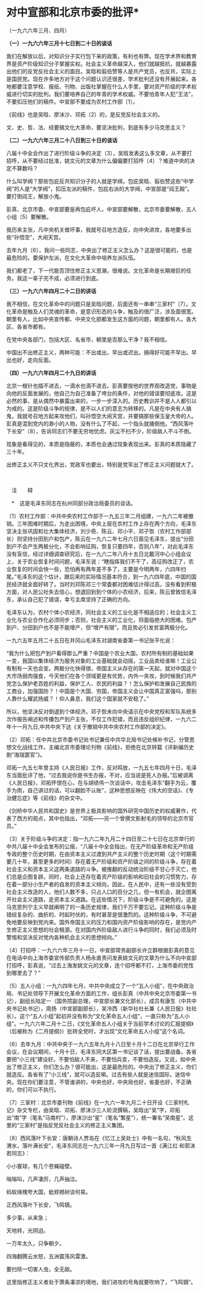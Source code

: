 # 对中宣部和北京市委的批评\*

（一九六六年三月、四月）

**（一）一九六六年三月十七日到二十日的谈话**

我们在解放以后，对知识分子实行包下来的政策，有利也有弊。现在学术界和教育界是资产阶级知识分子掌握实权。社会主义革命越深入，他们就越抵抗，就越暴露出他们的反党反社会主义的面目。吴晗和翦伯赞等人是共产党员，也反共，实际上是国民党。现在许多地方对于这个问题认识还很差，学术批判还没有开展起来。各地都要注意学校、报纸、刊物、出版社掌握在什么人手里，要对资产阶级的学术权威进行切实的批判。我们要培养自己的年青的学术权威。不要怕青年人犯“王法”，不要扣压他们的稿件。中宣部不要成为农村工作部〔1〕。

《前线》也是吴晗、廖沬沙、邓拓〔2〕的，是反党反社会主义的。

文、史、哲、法、经要搞文化大革命，要坚决批判，到底有多少马克思主义？

**（二）一九六六年三月二十八日到三十日的谈话**

八届十中全会作出了进行阶级斗争的决定〔3〕，吴晗发表这么多文章，从不要打招呼，从不要经过批准，姚文元的文章为什么偏偏要打招呼〔4〕？难道中央的决定不算数吗？

什么叫学阀？那些包庇反共知识分子的人就是学阀，包庇吴晗、翦伯赞这些“中学阀”的人是“大学阀”，扣压左派的稿件，包庇右派的大学阀，中宣部是“阎王殿”。要打倒阎王，解放小鬼。

彭真、北京市委、中宣部要是再包庇坏人，中宣部要解散，北京市委要解散，五人小组〔5〕要解散。

我历来主张，凡中央机关做坏事，我就号召地方造反，向中央进攻，各地要多出些“孙悟空”，大闹天宫。

去年九月〔6〕，我问一些同志，中央出了修正主义怎么办？这是很可能的，也是最危险的。要保护左派，在文化大革命中培养左派队伍。

我们都老了，下一代能否顶住修正主义思潮，很难说。文化革命是长期艰巨的任务。我这一辈子完不成，必须进行到底。

**（三）一九六六年四月二十二日的讲话**

我不相信，在文化革命中的问题只是吴晗问题，后面还有一串串“三家村”〔7〕。文化革命是触及人们灵魂的革命，是意识形态的斗争，触及的很广泛，涉及面很宽。朝里有人，比如中央宣传都、中央文化部都发生这方面的问题，朝里都有人。各大区、各省市都有。

在党中央各部门，包括大区、名省市，朝里是否那么干净？我不相信。

中国出不出修正主义，两种可能：不出或出，早出或迟出。搞得好可能不早出。早出也好，走向反面。

**（四）一九六六年四月二十九日的讲话**

北京一根针也插不进去，一滴水也滴不进去。彭真要按他的世界观改造党，事物是向他的反面发展的，他自己为自己准备了垮台的条件，对他的错误要彻底攻。这是必然的事，是从偶然中暴露出来的，一步一步深入的。历史教训并不是人人都引以为戒的。这是阶级斗争的规律，是不以人们的意志为转移的。凡是在中央有人搞鬼，我就号召地方起来攻他们，叫孙悟空大闹天宫，并要搞那些保玉皇大帝的人。彭真是混到党内的渺小的人物，没有什么了不起，一个指头就捅倒他。“西风落叶下长安”〔8〕，告诉同志们不要无穷地忧虑。灰尘不扫不少，阶级敌人不斗不倒。

现象是看得见的，本质是隐蔽的，本质也会通过现象表现出来。彭真的本质隐藏了三十年。

出修正主义不只文化界出，党政军也要出，特别是党军出了修正主义问题就大了。

　　

　注　　释　

　\*　这是毛泽东同志在杭州同部分政治局委员的谈话。

〔1〕农村工作部：中共中央农村工作部于一九五三年二月组建，一九六二年被撤销。三年困难时期后，为走出困境，中央上层在农村工作上存在两个方向，毛泽东坚决主张巩固和壮大集体经济，刘少奇、陈云、邓小平、邓子恢（农村工作部部长）则坚持分田到户和包产，陈云在一九六二年七月六日面见毛泽东，提出“分田到户不会产生两极分化，不会影响征购，恢复只要四年，否则八年”，对此毛泽东没有盲信，经过详细调查研究后，在一九六二年八月十五日北戴河中心小组会议上，关于农业恢复时间问题，毛泽东说：“瞎指挥我们不干了，高征购改正了，农业恢复的时间会快一些，恐怕再有两年差不多了，主要是今明两年，六四年扫尾。”毛泽东的这个估计，跟后来的实际情况基本符合，到一九六四年底，中国的国民经济就全面好转了。当时刘邓陈邓三个常委都对困难估计得过高，没有看到积极方面，对人民公社失去信心，想退回到到个体的小农经济，后来，陈云曾致信毛泽东，承认自己犯了错误，幸亏主席坚持了正确的方向。

毛泽东认为，农村个体小农经济，同社会主义的工业化是不相适应的；社会主义工业化与农业合作化必须同步；否则，社会主义的工业化，将面临绝大的困难。包产到户、分田到户也不是不能增产，但“增产有限”。而且势必引发贫富两极分化。

一九六五年五月二十五日在井冈山毛泽东对湖南省委第一书记张平化说：

“我为什么把包产到户看得那么严重？中国是个农业大国，农村所有制的基础如果一变，我国以集体经济为服务对象的工业基础就会动摇，工业品卖给谁嘛！工业公有制有一天也会变。两极分化快得很，帝国主义从存在的第一天起，就对中国这个大市场弱肉强食，今天他们在各个领域更是有优势，内外一夹攻，到时候我们共产党怎么保护老百姓的利益，保护工人、农民的利益？！怎么保护和发展自己民族的工商业，加强国防？！中国是个大国、穷国，帝国主义会让中国真正富强吗，那别人靠什么耀武扬威？！仰人鼻息，我们这个国家就不安稳了。”

所以，他坚决反对倒退到个体经济。邓子恢未向中央请示在中央党校和军队系统多次作报告阐述和传播包产到户主张，不仅工作犯错，而且违反组织纪律，一九六二年十一月九日,中共中央下达《关于撤销中共中央农村工作部的决定》。

〔2〕邓拓：任中共北京市委书记处书记兼任中共华北局书记处候补书记，分管思想文化战线工作，主编北京市委理论刊物《前线》，拒绝在北京转载《评新编历史剧“海瑞罢官”》。

邓拓一九五七年曾主持《人民日报》工作，反对鸣放，一九五七年四月十日，毛泽东当面批评了他，“过去我说你是书生办报，不对，应当说是死人办报。”后被调离《人民日报》，邓拓怀恨在心，在与胡绩伟一次谈话中，攻击毛泽东“翻手为云，覆手为雨，自己讲过的话，可以翻脸不认账”，这种思想反映在《伟大的空话》、《专治健忘症》等《前线》的杂文中。

《剑桥中华人民共和国史》是世界上极具影响的国外研究中国历史的权威著作，代表了西方的观点，其中也指出，“邓拓——另一个曾撰文影射毛的领导的北京市官员。”

〔3〕关于阶级斗争的决定：指一九六二年九月二十四日至二十七日在北京举行的中共八届十中全会发布的公报，“八届十中全会指出，在无产阶级革命和无产阶级专政的整个历史时期，在由资本主义过渡到共产主义的整个历史时期（这个时期需要几十年，甚至更多的时间）存在着无产阶级和资产阶级之间的阶级斗争，存在着社会主义和资本主义这两条道路的斗争。被推翻的反动统治阶级不甘心于灭亡，他们总是企图复辟。同时，社会上还存在着资产阶级的影响和旧社会的习惯势力，存在着一部分小生产者的自发的资本主义倾向，因此，在人民中，还有一些没有受到社会主义改造的人，他们人数不多，只占人口的百分之几，但一有机会，就企图离开社会主义道路，走资本主义道路。在这些情况下，阶级斗争是不可避免的。这是马克思列宁主义早就阐明了的一条历史规律，我们千万不要忘记。这种阶级斗争是错综复杂的、曲折的、时起时伏的，有时甚至是很激烈的。这种阶级斗争，不可避免地要反映到党内来。国外帝国主义的压力和国内资产阶级影响的存在，是党内产生修正主义思想的社会根源。在对国内外阶级敌人进行斗争的同时，我们必须及时警惕和坚决反对党内各种机会主义的思想倾向。”

〔4〕打招呼：一九六六年三月十一日，中宣部常务副部长许立群根据彭真的意见在电话中向上海市委宣传部负责人杨永直责问发表姚文元的文章为什么不向中宣部打招呼，彭真说，“过去上海发姚文元的文章，连个招呼都不打，上海市委的党性到哪里去了？”

〔5〕五人小组：一九六四年七月，中共中央成立了一个“五人小组”，在中央政治局、书记处领导下开展文化革命方面的工作，组长彭真（中共中央北京市委第一书记），副组长陆定一（国务院副总理，中宣部长兼文化部长），成员有康生（中共中央书记处书记），周扬（中宣部副部长），吴冷西（新华社社长兼《人民日报》社社长）。这个“五人小组”起初并没有称为“文化革命五人小组”，一直只称为“五人小组”。一九六六年二月十二日，《文化革命五人小组关于当前学术讨论的汇报提纲》（后被称为《二月提纲》）批转全党时，才出现“文化革命五人小组”这个名词。

〔6〕去年九月：中共中央于一九六五年九月十八日至十月十二日在北京举行工作会议，在会议期间，十月十日，毛泽东同大区第一书记谈了话，提出要战备。各省要把“小三线”建设好。不要怕敌人不来，不要怕兵变，不要怕造反。又说，如中央出了修正主义，你们怎么办？很可能出，这是最危险的。中央出了修正主义，你们就造反。各省有了“小三线”，就可以造反嘛。过去有些人就是迷信国际，迷信中央。现在你们要注意，不管谁讲的，中央也好，中央局也好，省委也好，不正确的，你们可以不执行。

〔7〕三家村：北京市委刊物《前线》在一九六一年九月二十日开设《三家村札记》杂文专栏，由吴晗、邓拓、廖沫沙三人轮流撰稿，吴晗出“吴”字，邓拓出“南”字（笔名“马南村”），廖沫沙出“星”（笔名“繁星”），统一署名“吴南星”。这里的“三家村”是指反党反社会主义的修正主义集团。

〔8〕西风落叶下长安：唐朝诗人贾岛在《忆江上吴处士》中有一名句，“秋风生渭水，落叶满长安”，毛泽东同志在一九六三年一月九日写过一首《满江红·和郭沫若同志》：

小小寰球，有几个苍蝇碰壁。

嗡嗡叫，几声凄厉，几声抽泣。

蚂蚁缘槐夸大国，蚍蜉撼树谈何易。

正西风落叶下长安，飞鸣镝。

多少事，从来急；

天地转，光阴迫。

一万年太久，只争朝夕。

四海翻腾云水怒，五洲震荡风雷激。

要扫除一切害人虫，全无敌。

这里指修正主义者处于萧条凄凉的境地，我们进攻的号角就要吹响了，“飞鸣镝”。
